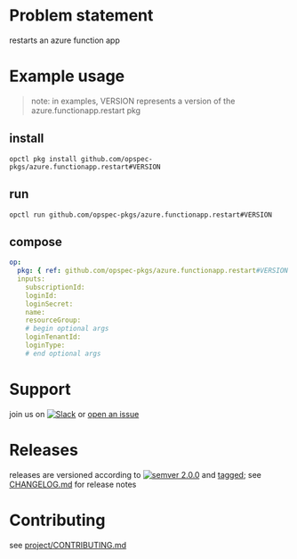 # Problem statement
restarts an azure function app

# Example usage

> note: in examples, VERSION represents a version of the azure.functionapp.restart pkg

## install

```shell
opctl pkg install github.com/opspec-pkgs/azure.functionapp.restart#VERSION
```

## run

```
opctl run github.com/opspec-pkgs/azure.functionapp.restart#VERSION
```

## compose

```yaml
op:
  pkg: { ref: github.com/opspec-pkgs/azure.functionapp.restart#VERSION }
  inputs: 
    subscriptionId:
    loginId:
    loginSecret:
    name:
    resourceGroup:
    # begin optional args
    loginTenantId:
    loginType:
    # end optional args
```

# Support

join us on [![Slack](https://opspec-slackin.herokuapp.com/badge.svg)](https://opspec-slackin.herokuapp.com/)
or [open an issue](https://github.com/opspec-pkgs/azure.functionapp.restart/issues)

# Releases

releases are versioned according to
[![semver 2.0.0](https://img.shields.io/badge/semver-2.0.0-brightgreen.svg)](http://semver.org/spec/v2.0.0.html)
and [tagged](https://git-scm.com/book/en/v2/Git-Basics-Tagging); see
[CHANGELOG.md](CHANGELOG.md) for release notes

# Contributing

see [project/CONTRIBUTING.md](https://github.com/opspec-pkgs/project/blob/master/CONTRIBUTING.md)
